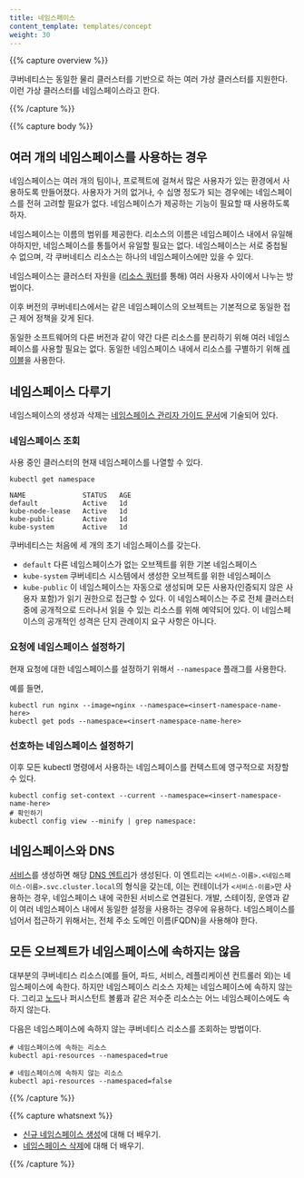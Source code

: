 ```yaml
---
title: 네임스페이스
content_template: templates/concept
weight: 30
---
```


{{% capture overview %}}

쿠버네티스는 동일한 물리 클러스터를 기반으로 하는 여러 가상 클러스터를 지원한다.
이런 가상 클러스터를 네임스페이스라고 한다.

{{% /capture %}}


{{% capture body %}}

## 여러 개의 네임스페이스를 사용하는 경우

네임스페이스는 여러 개의 팀이나, 프로젝트에 걸쳐서 많은 사용자가 있는 환경에서 사용하도록
만들어졌다. 사용자가 거의 없거나, 수 십명 정도가 되는 경우에는
네임스페이스를 전혀 고려할 필요가 없다.
네임스페이스가 제공하는 기능이 필요할 때 사용하도록 하자.

네임스페이스는 이름의 범위를 제공한다. 리소스의 이름은 네임스페이스 내에서 유일해야하지만,
네임스페이스를 통틀어서 유일할 필요는 없다. 네임스페이스는 서로 중첩될 수 없으며,
각 쿠버네티스 리소스는 하나의 네임스페이스에만 있을 수 있다.

네임스페이스는 클러스터 자원을 ([리소스 쿼터](/ko/docs/concepts/policy/resource-quotas/)를 통해) 여러 사용자 사이에서 나누는 방법이다.

이후 버전의 쿠버네티스에서는 같은 네임스페이스의 오브젝트는 기본적으로 
동일한 접근 제어 정책을 갖게 된다.

동일한 소프트웨어의 다른 버전과 같이 약간 다른 리소스를 분리하기 위해
여러 네임스페이스를 사용할 필요는 없다. 동일한 네임스페이스 내에서 리소스를
구별하기 위해 [레이블](/ko/docs/concepts/overview/working-with-objects/labels/)을 사용한다.

## 네임스페이스 다루기

네임스페이스의 생성과 삭제는 [네임스페이스 관리자 가이드 문서](/docs/tasks/administer-cluster/namespaces/)에
기술되어 있다.

### 네임스페이스 조회

사용 중인 클러스터의 현재 네임스페이스를 나열할 수 있다.

```shell
kubectl get namespace
```
```
NAME              STATUS   AGE
default           Active   1d
kube-node-lease   Active   1d
kube-public       Active   1d
kube-system       Active   1d
```

쿠버네티스는 처음에 세 개의 초기 네임스페이스를 갖는다.

   * `default` 다른 네임스페이스가 없는 오브젝트를 위한 기본 네임스페이스
   * `kube-system` 쿠버네티스 시스템에서 생성한 오브젝트를 위한 네임스페이스
   * `kube-public` 이 네임스페이스는 자동으로 생성되며 모든 사용자(인증되지 않은 사용자 포함)가 읽기 권한으로 접근할 수 있다. 이 네임스페이스는 주로 전체 클러스터 중에 공개적으로 드러나서 읽을 수 있는 리소스를 위해 예약되어 있다. 이 네임스페이스의 공개적인 성격은 단지 관례이지 요구 사항은 아니다.

### 요청에 네임스페이스 설정하기

현재 요청에 대한 네임스페이스를 설정하기 위해서 `--namespace` 플래그를 사용한다.

예를 들면,

```shell
kubectl run nginx --image=nginx --namespace=<insert-namespace-name-here>
kubectl get pods --namespace=<insert-namespace-name-here>
```

### 선호하는 네임스페이스 설정하기

이후 모든 kubectl 명령에서 사용하는 네임스페이스를 컨텍스트에
영구적으로 저장할 수 있다.

```shell
kubectl config set-context --current --namespace=<insert-namespace-name-here>
# 확인하기
kubectl config view --minify | grep namespace:
```

## 네임스페이스와 DNS

[서비스](/docs/user-guide/services)를 생성하면 해당
[DNS 엔트리](/ko/docs/concepts/services-networking/dns-pod-service/)가 생성된다.
이 엔트리는 `<서비스-이름>.<네임스페이스-이름>.svc.cluster.local`의 형식을 갖는데,
이는 컨테이너가 `<서비스-이름>`만 사용하는 경우, 네임스페이스 내에 국한된 서비스로 연결된다.
개발, 스테이징, 운영과 같이 여러 네임스페이스 내에서 동일한 설정을 사용하는 경우에 유용하다.
네임스페이스를 넘어서 접근하기 위해서는, 전체 주소 도메인 이름(FQDN)을 사용해야 한다.

## 모든 오브젝트가 네임스페이스에 속하지는 않음

대부분의 쿠버네티스 리소스(예를 들어, 파드, 서비스, 레플리케이션 컨트롤러 외)는
네임스페이스에 속한다. 하지만 네임스페이스 리소스 자체는 네임스페이스에 속하지 않는다.
그리고 [노드](/ko/docs/concepts/architecture/nodes/)나 퍼시스턴트 볼륨과 같은 저수준 리소스는 어느
네임스페이스에도 속하지 않는다.

다음은 네임스페이스에 속하지 않는 쿠버네티스 리소스를 조회하는 방법이다.

```shell
# 네임스페이스에 속하는 리소스
kubectl api-resources --namespaced=true

# 네임스페이스에 속하지 않는 리소스
kubectl api-resources --namespaced=false
```

{{% /capture %}}

{{% capture whatsnext %}}
* [신규 네임스페이스 생성](/docs/tasks/administer-cluster/namespaces/#creating-a-new-namespace)에 대해 더 배우기.
* [네임스페이스 삭제](/docs/tasks/administer-cluster/namespaces/#deleting-a-namespace)에 대해 더 배우기.

{{% /capture %}}

